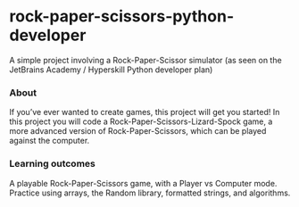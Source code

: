 # rock-paper-scissors-python-developer
A simple project involving a Rock-Paper-Scissor simulator (as seen on the JetBrains Academy / Hyperskill Python developer plan)

### About
If you’ve ever wanted to create games, this project will get you started! In this project you will code a Rock-Paper-Scissors-Lizard-Spock game, a more advanced version of Rock-Paper-Scissors, which can be played against the computer.

### Learning outcomes
A playable Rock-Paper-Scissors game, with a Player vs Computer mode. Practice using arrays, the Random library, formatted strings, and algorithms.